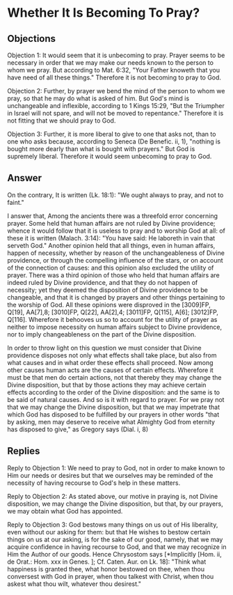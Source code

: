 # Whether It Is Becoming To Pray?

## Objections

Objection 1: It would seem that it is unbecoming to pray. Prayer seems to be necessary in order that we may make our needs known to the person to whom we pray. But according to Mat. 6:32, "Your Father knoweth that you have need of all these things." Therefore it is not becoming to pray to God.

Objection 2: Further, by prayer we bend the mind of the person to whom we pray, so that he may do what is asked of him. But God's mind is unchangeable and inflexible, according to 1 Kings 15:29, "But the Triumpher in Israel will not spare, and will not be moved to repentance." Therefore it is not fitting that we should pray to God.

Objection 3: Further, it is more liberal to give to one that asks not, than to one who asks because, according to Seneca (De Benefic. ii, 1), "nothing is bought more dearly than what is bought with prayers." But God is supremely liberal. Therefore it would seem unbecoming to pray to God.

## Answer

On the contrary, It is written (Lk. 18:1): "We ought always to pray, and not to faint."

I answer that, Among the ancients there was a threefold error concerning prayer. Some held that human affairs are not ruled by Divine providence; whence it would follow that it is useless to pray and to worship God at all: of these it is written (Malach. 3:14): "You have said: He laboreth in vain that serveth God." Another opinion held that all things, even in human affairs, happen of necessity, whether by reason of the unchangeableness of Divine providence, or through the compelling influence of the stars, or on account of the connection of causes: and this opinion also excluded the utility of prayer. There was a third opinion of those who held that human affairs are indeed ruled by Divine providence, and that they do not happen of necessity; yet they deemed the disposition of Divine providence to be changeable, and that it is changed by prayers and other things pertaining to the worship of God. All these opinions were disproved in the [3009]FP, Q[19], AA[7],8; [3010]FP, Q[22], AA[2],4; [3011]FP, Q[115], A[6]; [3012]FP, Q[116]. Wherefore it behooves us so to account for the utility of prayer as neither to impose necessity on human affairs subject to Divine providence, nor to imply changeableness on the part of the Divine disposition.

In order to throw light on this question we must consider that Divine providence disposes not only what effects shall take place, but also from what causes and in what order these effects shall proceed. Now among other causes human acts are the causes of certain effects. Wherefore it must be that men do certain actions, not that thereby they may change the Divine disposition, but that by those actions they may achieve certain effects according to the order of the Divine disposition: and the same is to be said of natural causes. And so is it with regard to prayer. For we pray not that we may change the Divine disposition, but that we may impetrate that which God has disposed to be fulfilled by our prayers in other words "that by asking, men may deserve to receive what Almighty God from eternity has disposed to give," as Gregory says (Dial. i, 8)

## Replies

Reply to Objection 1: We need to pray to God, not in order to make known to Him our needs or desires but that we ourselves may be reminded of the necessity of having recourse to God's help in these matters.

Reply to Objection 2: As stated above, our motive in praying is, not Divine disposition, we may change the Divine disposition, but that, by our prayers, we may obtain what God has appointed.

Reply to Objection 3: God bestows many things on us out of His liberality, even without our asking for them: but that He wishes to bestow certain things on us at our asking, is for the sake of our good, namely, that we may acquire confidence in having recourse to God, and that we may recognize in Him the Author of our goods. Hence Chrysostom says [*Implicitly [Hom. ii, de Orat.: Hom. xxx in Genes. ]; Cf. Caten. Aur. on Lk. 18]: "Think what happiness is granted thee, what honor bestowed on thee, when thou conversest with God in prayer, when thou talkest with Christ, when thou askest what thou wilt, whatever thou desirest."